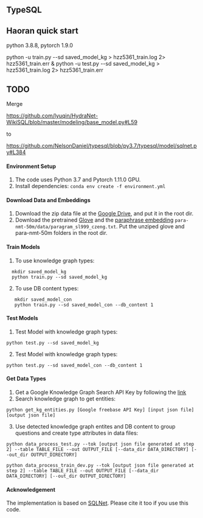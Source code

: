 ## TypeSQL

## Haoran quick start

python 3.8.8, pytorch 1.9.0

python -u train.py --sd saved_model_kg > hzz5361_train.log 2> hzz5361_train.err &
python -u test.py --sd saved_model_kg > hzz5361_train.log 2> hzz5361_train.err 


## TODO


Merge



https://github.com/lyuqin/HydraNet-WikiSQL/blob/master/modeling/base_model.py#L59


to


https://github.com/NelsonDaniel/typesql/blob/py3.7/typesql/model/sqlnet.py#L384



#### Environment Setup

1. The code uses Python 3.7 and Pytorch 1.11.0 GPU.
3. Install dependencies: `conda env create -f environment.yml`

#### Download Data and Embeddings

1. Download the zip data file at the [Google Drive](https://drive.google.com/file/d/1CGIRCjwf2bgmWl3UyjY1yJpP4nU---Q0/view?usp=sharing), and put it in the root dir.
2. Download the pretrained [Glove](https://nlp.stanford.edu/data/wordvecs/glove.42B.300d.zip) and the [paraphrase embedding](https://drive.google.com/file/d/1iWTowxEG1-KZyq-fHP6cb6dNqMh4eHiN/view?usp=sharing) `para-nmt-50m/data/paragram_sl999_czeng.txt`. Put the unziped glove and para-nmt-50m folders in the root dir.

#### Train Models

1. To use knowledge graph types:
```
  mkdir saved_model_kg
  python train.py --sd saved_model_kg
```

2. To use DB content types:
```
   mkdir saved_model_con
   python train.py --sd saved_model_con --db_content 1
```

#### Test Models

1. Test Model with knowledge graph types:
```
python test.py --sd saved_model_kg
```
2. Test Model with knowledge graph types:
```
python test.py --sd saved_model_con --db_content 1
```

#### Get Data Types

1. Get a Google Knowledge Graph Search API Key by following the [link](https://developers.google.com/knowledge-graph/)
2. Search knowledge graph to get entities:
```
python get_kg_entities.py [Google freebase API Key] [input json file] [output json file]
```
3. Use detected knowledge graph entites and DB content to group questions and create type attributes in data files:
```
python data_process_test.py --tok [output json file generated at step 2] --table TABLE_FILE --out OUTPUT_FILE [--data_dir DATA_DIRECTORY] [--out_dir OUTPUT_DIRECTORY]

python data_process_train_dev.py --tok [output json file generated at step 2] --table TABLE_FILE --out OUTPUT_FILE [--data_dir DATA_DIRECTORY] [--out_dir OUTPUT_DIRECTORY]
```

#### Acknowledgement

The implementation is based on [SQLNet](https://github.com/xiaojunxu/SQLNet). Please cite it too if you use this code.
